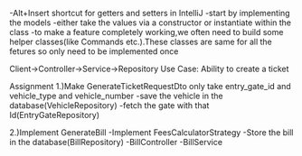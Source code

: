 -Alt+Insert shortcut for getters and setters in IntelliJ
-start by implementing the models
-either take the values via a constructor or instantiate within the class
-to make a feature completely working,we often need to build some helper classes(like Commands etc.).These classes are same for all the fetures so only need to be implemented once

Client->Controller->Service->Repository
Use Case:
Ability to create a ticket

Assignment
1.)Make GenerateTicketRequestDto only take entry_gate_id and vehicle_type and vehicle_number
 -save the vehicle in the database(VehicleRepository)
-fetch the gate with that Id(EntryGateRepository)

2.)Implement GenerateBill
 -Implement FeesCalculatorStrategy
 -Store the bill in the database(BillRepository)
-BillController
-BillService